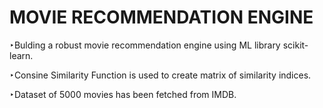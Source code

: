 <h1>MOVIE RECOMMENDATION ENGINE</h1>

‣Bulding a robust movie recommendation engine using ML library scikit-learn.

‣Consine Similarity Function is used to create matrix of similarity indices.

‣Dataset of 5000 movies has been fetched from IMDB.
